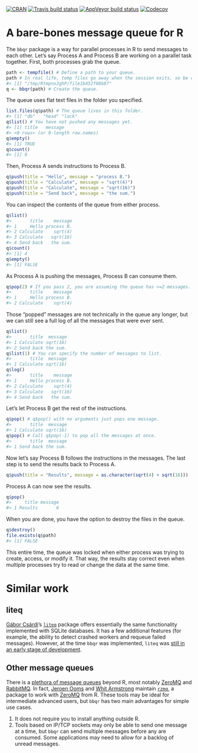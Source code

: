 
<!-- README.md is generated from README.Rmd. Please edit that file -->

[![CRAN](http://www.r-pkg.org/badges/version/bbqr)](http://cran.r-project.org/package=bbqr)
[![Travis build
status](https://travis-ci.org/wlandau/bbqr.svg?branch=master)](https://travis-ci.org/wlandau/bbqr)
[![AppVeyor build
status](https://ci.appveyor.com/api/projects/status/github/wlandau/bbqr?branch=master&svg=true)](https://ci.appveyor.com/project/wlandau/bbqr)
[![Codecov](https://codecov.io/github/wlandau/bbqr/coverage.svg?branch=master)](https://codecov.io/github/wlandau/bbqr?branch=master)

# A bare-bones message queue for R

The `bbqr` package is a way for parallel processes in R to send messages
to each other. Let’s say Process A and Process B are working on a
parallel task together. First, both processes grab the queue.

``` r
path <- tempfile() # Define a path to your queue.
path # In real life, temp files go away when the session exits, so be careful.
#> [1] "/tmp/RtmpnxJghP/file1b452f08b87"
q <- bbqr(path) # Create the queue.
```

The queue uses flat text files in the folder you specified.

``` r
list.files(q$path) # The queue lives in this folder.
#> [1] "db"   "head" "lock"
q$list() # You have not pushed any messages yet.
#> [1] title   message
#> <0 rows> (or 0-length row.names)
q$empty()
#> [1] TRUE
q$count()
#> [1] 0
```

Then, Process A sends instructions to Process B.

``` r
q$push(title = "Hello", message = "process B.")
q$push(title = "Calculate", message = "sqrt(4)")
q$push(title = "Calculate", message = "sqrt(16)")
q$push(title = "Send back", message = "the sum.")
```

You can inspect the contents of the queue from either process.

``` r
q$list()
#>       title    message
#> 1     Hello process B.
#> 2 Calculate    sqrt(4)
#> 3 Calculate   sqrt(16)
#> 4 Send back   the sum.
q$count()
#> [1] 4
q$empty()
#> [1] FALSE
```

As Process A is pushing the messages, Process B can consume them.

``` r
q$pop(2) # If you pass 2, you are assuming the queue has >=2 messages.
#>       title    message
#> 1     Hello process B.
#> 2 Calculate    sqrt(4)
```

Those “popped” messages are not technically in the queue any longer, but
we can still see a full log of all the messages that were ever sent.

``` r
q$list()
#>       title  message
#> 1 Calculate sqrt(16)
#> 2 Send back the sum.
q$list(1) # You can specify the number of messages to list.
#>       title  message
#> 1 Calculate sqrt(16)
q$log()
#>       title    message
#> 1     Hello process B.
#> 2 Calculate    sqrt(4)
#> 3 Calculate   sqrt(16)
#> 4 Send back   the sum.
```

Let’s let Process B get the rest of the instructions.

``` r
q$pop() # q$pop() with no arguments just pops one message.
#>       title  message
#> 1 Calculate sqrt(16)
q$pop() # Call q$pop(-1) to pop all the messages at once.
#>       title  message
#> 1 Send back the sum.
```

Now let’s say Process B follows the instructions in the messages. The
last step is to send the results back to Process A.

``` r
q$push(title = "Results", message = as.character(sqrt(4) + sqrt(16)))
```

Process A can now see the results.

``` r
q$pop()
#>     title message
#> 1 Results       6
```

When you are done, you have the option to destroy the files in the
queue.

``` r
q$destroy()
file.exists(q$path)
#> [1] FALSE
```

This entire time, the queue was locked when either process was trying to
create, access, or modify it. That way, the results stay correct even
when multiple processes try to read or change the data at the same time.

# Similar work

## liteq

[Gábor Csárdi](https://github.com/gaborcsardi)’s
[`liteq`](https://github.com/r-lib/liteq) package offers essentially the
same functionality implemented with SQLite databases. It has a few
additional features (for example, the ability to detect crashed workers
and requeue failed messages). However, at the time `bbqr` was
implemented, `liteq` was [still in an early stage of
development](https://github.com/r-lib/liteq/issues/17).

## Other message queues

There is a [plethora of message queues](http://queues.io/) beyond R,
most notably [ZeroMQ](http://zeromq.org) and
[RabbitMQ](https://www.rabbitmq.com/). In fact, [Jeroen
Ooms](http://github.com/jeroen) and [Whit
Armstrong](https://github.com/armstrtw) maintain
[`rzmq`](https://github.com/ropensci/rzmq), a package to work with
[ZeroMQ](http://zeromq.org) from R. These tools may be ideal for
intermediate advanced users, but `bbqr` has two main advantages for
simple use cases.

1.  It does not require you to install anything outside R.
2.  Tools based on IP/TCP sockets may only be able to send one message
    at a time, but `bbqr` can send multiple messages before any are
    consumed. Some applications may need to allow for a backlog of
    unread messages.

